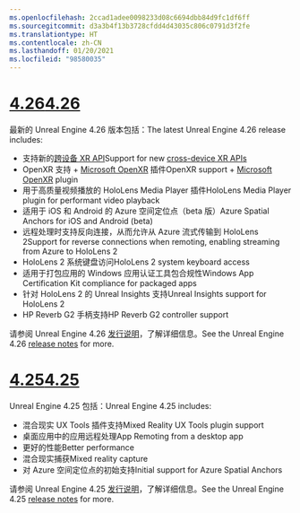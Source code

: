 ```yaml
---
ms.openlocfilehash: 2ccad1adee0098233d08c6694dbb84d9fc1df6ff
ms.sourcegitcommit: d3a3b4f13b3728cfdd4d43035c806c0791d3f2fe
ms.translationtype: HT
ms.contentlocale: zh-CN
ms.lasthandoff: 01/20/2021
ms.locfileid: "98580035"
---
```

# <a name="426"></a>[<span data-ttu-id="dfe08-101">4.26</span><span class="sxs-lookup"><span data-stu-id="dfe08-101">4.26</span></span>](#tab/ue426)

<span data-ttu-id="dfe08-102">最新的 Unreal Engine 4.26 版本包括：</span><span class="sxs-lookup"><span data-stu-id="dfe08-102">The latest Unreal Engine 4.26 release includes:</span></span>
* <span data-ttu-id="dfe08-103">支持新的[跨设备 XR API](../unreal-porting.md)</span><span class="sxs-lookup"><span data-stu-id="dfe08-103">Support for new [cross-device XR APIs](../unreal-porting.md)</span></span>
* <span data-ttu-id="dfe08-104">OpenXR 支持 + [Microsoft OpenXR](https://github.com/microsoft/Microsoft-OpenXR-Unreal) 插件</span><span class="sxs-lookup"><span data-stu-id="dfe08-104">OpenXR support + [Microsoft OpenXR](https://github.com/microsoft/Microsoft-OpenXR-Unreal) plugin</span></span> 
* <span data-ttu-id="dfe08-105">用于高质量视频播放的 HoloLens Media Player 插件</span><span class="sxs-lookup"><span data-stu-id="dfe08-105">HoloLens Media Player plugin for performant video playback</span></span>
* <span data-ttu-id="dfe08-106">适用于 iOS 和 Android 的 Azure 空间定位点（beta 版）</span><span class="sxs-lookup"><span data-stu-id="dfe08-106">Azure Spatial Anchors for iOS and Android (beta)</span></span>
* <span data-ttu-id="dfe08-107">远程处理时支持反向连接，从而允许从 Azure 流式传输到 HoloLens 2</span><span class="sxs-lookup"><span data-stu-id="dfe08-107">Support for reverse connections when remoting, enabling streaming from Azure to HoloLens 2</span></span>
* <span data-ttu-id="dfe08-108">HoloLens 2 系统键盘访问</span><span class="sxs-lookup"><span data-stu-id="dfe08-108">HoloLens 2 system keyboard access</span></span>
* <span data-ttu-id="dfe08-109">适用于打包应用的 Windows 应用认证工具包合规性</span><span class="sxs-lookup"><span data-stu-id="dfe08-109">Windows App Certification Kit compliance for packaged apps</span></span>
* <span data-ttu-id="dfe08-110">针对 HoloLens 2 的 Unreal Insights 支持</span><span class="sxs-lookup"><span data-stu-id="dfe08-110">Unreal Insights support for HoloLens 2</span></span>
* <span data-ttu-id="dfe08-111">HP Reverb G2 手柄支持</span><span class="sxs-lookup"><span data-stu-id="dfe08-111">HP Reverb G2 controller support</span></span>

<span data-ttu-id="dfe08-112">请参阅 Unreal Engine 4.26 <a href="https://docs.unrealengine.com/Support/Builds/ReleaseNotes/4_26/index.html" target="_blank" title="Unreal Engine 4.26 发行说明">发行说明</a>，了解详细信息。</span><span class="sxs-lookup"><span data-stu-id="dfe08-112">See the Unreal Engine 4.26 <a href="https://docs.unrealengine.com/Support/Builds/ReleaseNotes/4_26/index.html" target="_blank" title="Unreal Engine 4.26 release notes">release notes</a> for more.</span></span> 


# <a name="425"></a>[<span data-ttu-id="dfe08-113">4.25</span><span class="sxs-lookup"><span data-stu-id="dfe08-113">4.25</span></span>](#tab/ue425)

<span data-ttu-id="dfe08-114">Unreal Engine 4.25 包括：</span><span class="sxs-lookup"><span data-stu-id="dfe08-114">Unreal Engine 4.25 includes:</span></span>
* <span data-ttu-id="dfe08-115">混合现实 UX Tools 插件支持</span><span class="sxs-lookup"><span data-stu-id="dfe08-115">Mixed Reality UX Tools plugin support</span></span>
* <span data-ttu-id="dfe08-116">桌面应用中的应用远程处理</span><span class="sxs-lookup"><span data-stu-id="dfe08-116">App Remoting from a desktop app</span></span>
* <span data-ttu-id="dfe08-117">更好的性能</span><span class="sxs-lookup"><span data-stu-id="dfe08-117">Better performance</span></span>
* <span data-ttu-id="dfe08-118">混合现实捕获</span><span class="sxs-lookup"><span data-stu-id="dfe08-118">Mixed reality capture</span></span>
* <span data-ttu-id="dfe08-119">对 Azure 空间定位点的初始支持</span><span class="sxs-lookup"><span data-stu-id="dfe08-119">Initial support for Azure Spatial Anchors</span></span>

<span data-ttu-id="dfe08-120">请参阅 Unreal Engine 4.25 <a href="https://docs.unrealengine.com/Support/Builds/ReleaseNotes/4_25/index.html" target="_blank" title="Unreal Engine 4.25 发行说明">发行说明</a>，了解详细信息。</span><span class="sxs-lookup"><span data-stu-id="dfe08-120">See the Unreal Engine 4.25 <a href="https://docs.unrealengine.com/Support/Builds/ReleaseNotes/4_25/index.html" target="_blank" title="Unreal Engine 4.25 release notes">release notes</a> for more.</span></span>